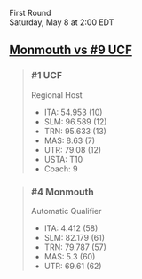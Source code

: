 First Round  
Saturday, May 8 at 2:00 EDT
## [Monmouth vs #9 UCF](https://www.ncaa.com/game/5833374) 

> ### #1 UCF  
> Regional Host  
> - ITA: 54.953 (10)  
> - SLM: 96.589 (12)  
> - TRN: 95.633 (13)  
> - MAS: 8.63 (7)  
> - UTR: 79.08 (12)  
> - USTA: T10  
> - Coach: 9  

> ### #4 Monmouth  
> Automatic Qualifier  
> - ITA: 4.412 (58)  
> - SLM: 82.179 (61)  
> - TRN: 79.787 (57)  
> - MAS: 5.3 (60)  
> - UTR: 69.61 (62)  